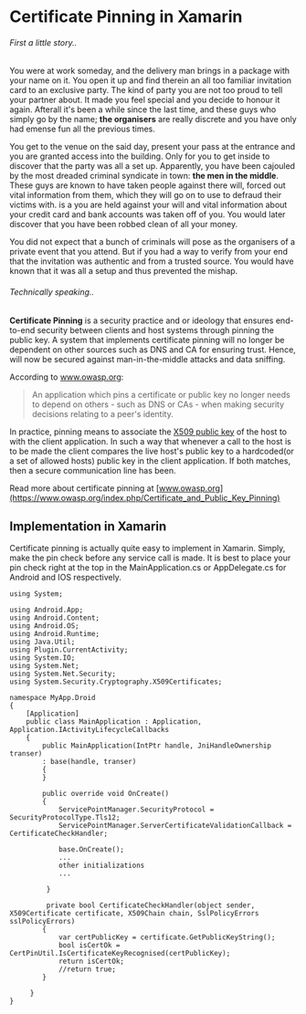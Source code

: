 # Certificate Pinning in Xamarin

###### First a little story..

You were at work someday, and the delivery man brings in a package with your name on it. You open it up and find therein an all too familiar invitation card to an exclusive party. The kind of party you are not too proud to tell your partner about. It made you feel special and you decide to honour it again. Afterall it's been a while since the last time, and these guys who simply go by the name; **the organisers** are really discrete and you have only had emense fun all the previous times. 

You get to the venue on the said day, present your pass at the entrance and you are granted access into the building. Only for you to get inside to discover that the party was all a set up. Apparently, you have been cajouled by the most dreaded criminal syndicate in town:  **the men in the middle**. These guys are known to have taken people against there will, forced out vital information from them, which they will go on to use to defraud their victims with. is a  you are held against your will and vital information about your credit card and bank accounts was taken off of you. You would later discover that you have been robbed clean of all your money.

You did not expect that a bunch of criminals will pose as the organisers of a private event that you attend. But if you had a way to verify from your end that the invitation was authentic and from a trusted source. You would have known that it was all a setup and thus prevented the mishap.

###### Technically speaking..
**Certificate Pinning** is a security practice and or ideology that ensures end-to-end security between clients and host systems through pinning the public key. A system that implements certificate pinning will no longer be dependent on other sources such as DNS and CA for ensuring trust. Hence, will now be secured against man-in-the-middle attacks and data sniffing.

According to www.owasp.org:
>  An application which pins a certificate or public key no longer needs to depend on others - such as DNS or CAs - when making security decisions relating to a peer's identity.

In practice, pinning means to associate the [X509 public key](https://en.wikipedia.org/wiki/X.509) of the host to with the client application. In such a way that whenever a call to the host is to be made the client compares the live host's public key to a hardcoded(or a set of allowed hosts) public key in the client application. If both matches, then a secure communication line has been.

Read more about certificate pinning at [www.owasp.org](https://www.owasp.org/index.php/Certificate_and_Public_Key_Pinning)

## Implementation in Xamarin 
Certificate pinning  is actually quite easy to implement in Xamarin. Simply, make the pin check before any service call is made. It is best to place your pin check right at the top in the MainApplication.cs or AppDelegate.cs for Android and IOS respectively.

```
using System;

using Android.App;
using Android.Content;
using Android.OS;
using Android.Runtime;
using Java.Util;
using Plugin.CurrentActivity;
using System.IO;
using System.Net;
using System.Net.Security;
using System.Security.Cryptography.X509Certificates;

namespace MyApp.Droid
{
    [Application]
    public class MainApplication : Application, Application.IActivityLifecycleCallbacks
    {
        public MainApplication(IntPtr handle, JniHandleOwnership transer)
        : base(handle, transer)
        {
        }

        public override void OnCreate()
        {
            ServicePointManager.SecurityProtocol = SecurityProtocolType.Tls12;
            ServicePointManager.ServerCertificateValidationCallback = CertificateCheckHandler;

            base.OnCreate();
            ...
            other initializations
            ...
            
         }
         
         private bool CertificateCheckHandler(object sender, X509Certificate certificate, X509Chain chain, SslPolicyErrors sslPolicyErrors)
        {
            var certPublicKey = certificate.GetPublicKeyString();
            bool isCertOk = CertPinUtil.IsCertificateKeyRecognised(certPublicKey);
            return isCertOk;
            //return true;
        }
         
     }
}

```
      
            

